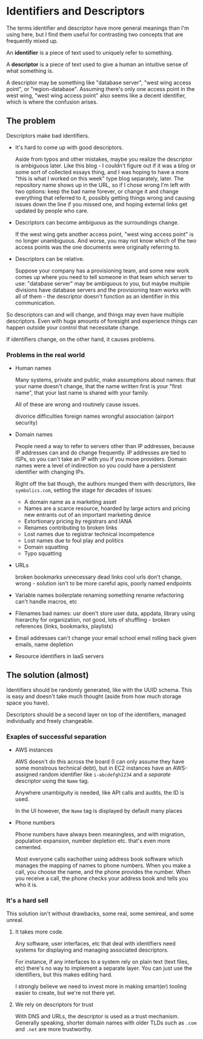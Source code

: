 # Identifiers and Descriptors

The terms identifier and descriptor have more general meanings than I'm using here, but I find them useful for contrasting two concepts that are frequently mixed up.

An **identifier** is a piece of text used to uniquely refer to something.

A **descriptor** is a piece of text used to give a human an intuitive sense of what something is.

A descriptor may be something like "database server", "west wing access point", or "region-database". Assuming there's only one access point in the west wing, "west wing access point" also seems like a decent identifier, which is where the confusion arises.

## The problem

Descriptors make bad identifiers.

- It's hard to come up with good descriptors.

  Aside from typos and other mistakes, maybe you realize the descriptor is ambiguous later. Like this blog - I couldn't figure out if it was a blog or some sort of collected essays thing, and I was hoping to have a more "this is what I worked on this week" type blog separately, later. The repository name shows up in the URL, so if I chose wrong I'm left with two options: keep the bad name forever, or change it and change everything that referred to it, possibly getting things wrong and causing issues down the line if you missed one, and hoping external links get updated by people who care.

- Descriptors can become ambiguous as the surroundings change.

  If the west wing gets another access point, "west wing access point" is no longer unambiguous. And worse, you may not know which of the two access points was the one documents were originally referring to.

- Descriptors can be relative.

  Suppose your company has a provisioning team, and some new work comes up where you need to tell someone in that team which server to use: "database server" may be ambiguous to you, but maybe multiple divisions have database servers and the provisioning team works with all of them - the descriptor doesn't function as an identifier in this communication.

So descriptors can and will change, and things may even have multiple descriptors. Even with huge amounts of foresight and experience things can happen outside your control that necessitate change.

If identifiers change, on the other hand, it causes problems.

### Problems in the real world

- Human names

  Many systems, private and public, make assumptions about names: that your name doesn't change, that the name written first is your "first name", that your last name is shared with your family.

  All of these are wrong and routinely cause issues.

  divorice difficulties
  foreign names
  wrongful association (airport security)

- Domain names

  People need a way to refer to servers other than IP addresses, because IP addresses can and do change frequently. IP addresses are tied to ISPs, so you can't take an IP with you if you move providers. Domain names were a level of indirection so you could have a persistent identifier with changing IPs.

  Right off the bat though, the authors munged them with descriptors, like `symbolics.com`, setting the stage for decades of issues:

  - A domain name as a marketing asset
  - Names are a scarce resource, hoarded by large actors and pricing new entrants out of an important marketing device
  - Extortionary pricing by registrars and IANA
  - Renames contributing to broken links
  - Lost names due to registrar technical incompetence
  - Lost names due to foul play and politics
  - Domain squatting
  - Typo squatting

- URLs

  broken bookmarks
  unnecessary dead links
  cool urls don't change, wrong - solution isn't to be more careful
  apis, poorly named endpoints

- Variable names
  boilerplate renaming something
  rename refactoring can't handle macros, etc
- Filenames
  bad names: usr doen't store user data, appdata, library
  using hierarchy for organization, not good, lots of shuffling - broken references (links, bookmarks, playlists)
- Email addresses
  can't change your email
  school email rolling back given emails, name depletion
- Resource identifiers in IaaS
  servers

## The solution (almost)

Identifiers should be randomly generated, like with the UUID schema. This is easy and doesn't take much thought (aside from how much storage space you have).

Descriptors should be a second layer on top of the identifiers, managed individually and freely changeable.

### Exaples of successful separation

- AWS instances

  AWS doesn't do this across the board (I can only assume they have some monstrous technical debt), but in EC2 instances have an AWS-assigned random identifier like `i-abcdefgh1234` and a _separate_ descriptor using the `Name` tag.

  Anywhere unambiguity is needed, like API calls and audits, the ID is used.

  In the UI however, the `Name` tag is displayed by default many places

- Phone numbers

  Phone numbers have always been meaningless, and with migration, population expansion, number depletion etc. that's even more cemented.

  Most everyone calls eachother using address book software which manages the mapping of names to phone numbers. When you make a call, you choose the name, and the phone provides the number. When you receive a call, the phone checks your address book and tells you who it is.

### It's a hard sell

This solution isn't without drawbacks, some real, some semireal, and some unreal.

1. It takes more code.

   Any software, user interfaces, etc that deal with identifiers need systems for displaying and managing associated descriptors.

   For instance, if any interfaces to a system rely on plain text (text files, etc) there's no way to implement a separate layer. You can just use the identifiers, but this makes editing hard.

   I strongly believe we need to invest more in making smart(er) tooling easier to create, but we're not there yet.

2. We rely on descriptors for trust

   With DNS and URLs, the descriptor is used as a trust mechanism. Generally speaking, shorter domain names with older TLDs such as `.com` and `.net` are more trustworthy.
